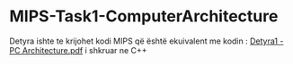 # MIPS-Task1-ComputerArchitecture
Detyra ishte te krijohet kodi MIPS që është ekuivalent me kodin : [Detyra1 - PC Architecture.pdf](https://github.com/enrikademi/MIPS-Task1-ComputerArchitecture/files/8499960/Detyra1.-.PC.Architecture.pdf)
i shkruar ne C++

